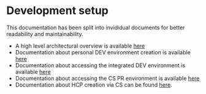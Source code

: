 # Development setup

This documentation has been split into invididual documents for better readability and maintainability.

* A high level architectural overview is available [here](../../docs/high-level-architecture.md)
* Documentation about personal DEV environment creation is available [here](../../docs/personal-dev.md)
* Documentation about accessing the integrated DEV environment is available [here](../../docs/integrated-dev.md)
* Documentation about accessing the CS PR environment is available [here](../../docs/cspr.md)
* Documentation about HCP creation via CS can be found [here](../../cluster-service/cluster-creation.md).
